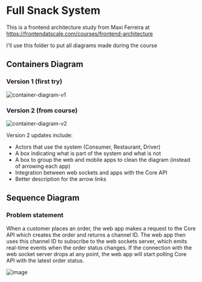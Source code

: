 # Full Snack System

This is a frontend architecture study from Maxi Ferreira at https://frontendatscale.com/courses/frontend-architecture

I'll use this folder to put all diagrams made during the course


## Containers Diagram

### Version 1 (first try)
![container-diagram-v1](https://github.com/user-attachments/assets/a099af0f-231d-46a2-ba84-1bfc479829e6)

### Version 2 (from course)
![container-diagram-v2](https://github.com/user-attachments/assets/34344896-e0b4-4d0e-82e3-4ebfe2b7049a)

Version 2 updates include:
- Actors that use the system (Consumer, Restaurant, Driver)
- A box indicating what is part of the system and what is not
- A box to group the web and mobile apps to clean the diagram (instead of arrowing each app)
- Integration between web sockets and apps with the Core API
- Better description for the arrow links


## Sequence Diagram

### Problem statement

When a customer places an order, the web app makes a request to the Core API which creates the order and returns a channel ID.
The web app then uses this channel ID to subscribe to the web sockets server, which emits real-time events when the order status changes.
If the connection with the web socket server drops at any point, the web app will start polling Core API with the latest order status.

![image](https://github.com/user-attachments/assets/0298599c-1d04-47bb-9cdd-12aacce08cfb)
